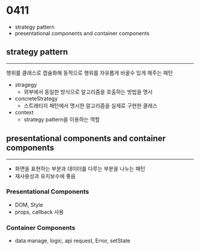 # 0411

- strategy pattern
- presentational components and container components

## strategy pattern

---

행위를 클래스로 캡슐화해 동적으로 행위를 자유롭게 바꿀수 있게 해주는 패턴

- stragegy
  - 외부에서 동일한 방식으로 알고리즘을 호출하는 방법을 명시
- concreteStrategy
  - 스트래티지 패턴에서 명시한 알고리즘을 실제로 구현한 클래스
- context
  - strategy pattern을 이용하는 역할

## presentational components and container components

---

- 화면을 표현하는 부분과 데이터를 다루는 부분을 나누는 패턴
- 재사용성과 유지보수에 좋음

### Presentational Components

- DOM, Style
- props, callback 사용

### Container Components

- data manage, logic, api request, Error, setState
